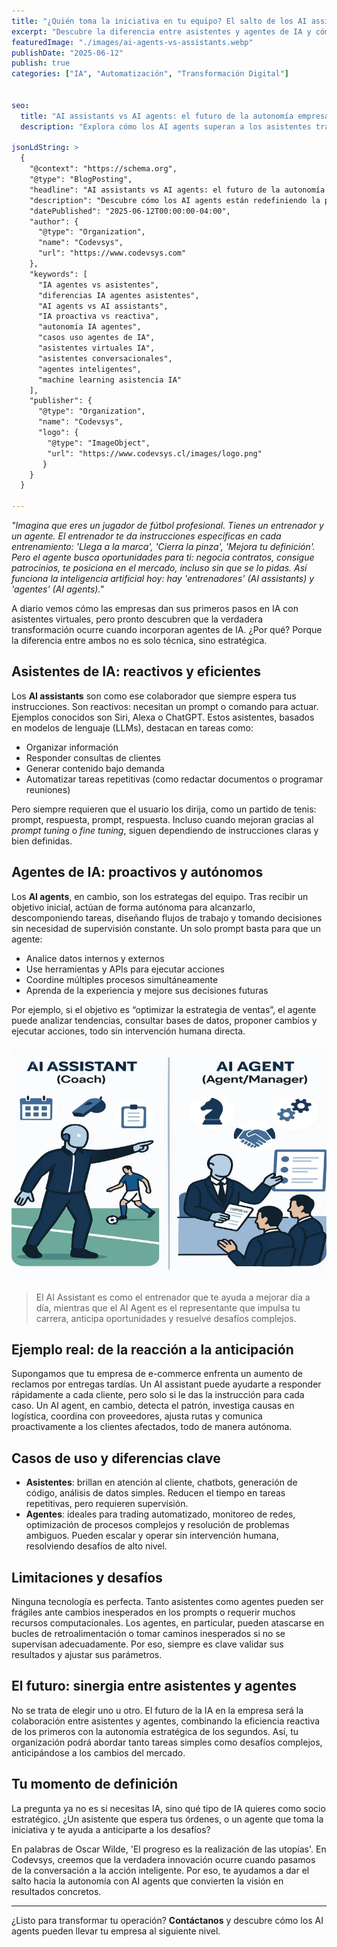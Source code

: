```yaml
---
title: "¿Quién toma la iniciativa en tu equipo? El salto de los AI assistants a los AI agents"
excerpt: "Descubre la diferencia entre asistentes y agentes de IA y cómo esta evolución transforma la productividad, la autonomía y la estrategia de tu empresa en la era digital."
featuredImage: "./images/ai-agents-vs-assistants.webp"
publishDate: "2025-06-12"
publish: true
categories: ["IA", "Automatización", "Transformación Digital"]


seo:
  title: "AI assistants vs AI agents: el futuro de la autonomía empresarial"
  description: "Explora cómo los AI agents superan a los asistentes tradicionales, permitiendo a las empresas anticiparse, automatizar procesos complejos y escalar su productividad con inteligencia artificial avanzada."

jsonLdString: >
  {
    "@context": "https://schema.org",
    "@type": "BlogPosting",
    "headline": "AI assistants vs AI agents: el futuro de la autonomía empresarial",
    "description": "Descubre cómo los AI agents están redefiniendo la productividad y la autonomía en las empresas, superando las limitaciones de los asistentes tradicionales. Aprende a identificar cuándo y cómo dar el salto hacia la inteligencia artificial proactiva y estratégica.",
    "datePublished": "2025-06-12T00:00:00-04:00",
    "author": {
      "@type": "Organization",
      "name": "Codevsys",
      "url": "https://www.codevsys.com"
    },
    "keywords": [
      "IA agentes vs asistentes",
      "diferencias IA agentes asistentes",
      "AI agents vs AI assistants",
      "IA proactiva vs reactiva",
      "autonomía IA agentes",
      "casos uso agentes de IA",
      "asistentes virtuales IA",
      "asistentes conversacionales",
      "agentes inteligentes",
      "machine learning asistencia IA"
    ],
    "publisher": {
      "@type": "Organization",
      "name": "Codevsys",
      "logo": {
        "@type": "ImageObject",
        "url": "https://www.codevsys.cl/images/logo.png"
       }
    }
  }

---
```

*"Imagina que eres un jugador de fútbol profesional. Tienes un entrenador y un agente. El entrenador te da instrucciones específicas en cada entrenamiento: 'Llega a la marca', 'Cierra la pinza', 'Mejora tu definición'. Pero el agente busca oportunidades para ti: negocia contratos, consigue patrocinios, te posiciona en el mercado, incluso sin que se lo pidas. Así funciona la inteligencia artificial hoy: hay 'entrenadores' (AI assistants) y 'agentes' (AI agents)."*

A diario vemos cómo las empresas dan sus primeros pasos en IA con asistentes virtuales, pero pronto descubren que la verdadera transformación ocurre cuando incorporan agentes de IA. ¿Por qué? Porque la diferencia entre ambos no es solo técnica, sino estratégica.

## Asistentes de IA: reactivos y eficientes

Los **AI assistants** son como ese colaborador que siempre espera tus instrucciones. Son reactivos: necesitan un prompt o comando para actuar. Ejemplos conocidos son Siri, Alexa o ChatGPT. Estos asistentes, basados en modelos de lenguaje (LLMs), destacan en tareas como:

- Organizar información
- Responder consultas de clientes
- Generar contenido bajo demanda
- Automatizar tareas repetitivas (como redactar documentos o programar reuniones)

Pero siempre requieren que el usuario los dirija, como un partido de tenis: prompt, respuesta, prompt, respuesta. Incluso cuando mejoran gracias al *prompt tuning* o *fine tuning*, siguen dependiendo de instrucciones claras y bien definidas.

## Agentes de IA: proactivos y autónomos

Los **AI agents**, en cambio, son los estrategas del equipo. Tras recibir un objetivo inicial, actúan de forma autónoma para alcanzarlo, descomponiendo tareas, diseñando flujos de trabajo y tomando decisiones sin necesidad de supervisión constante. Un solo prompt basta para que un agente:

- Analice datos internos y externos
- Use herramientas y APIs para ejecutar acciones
- Coordine múltiples procesos simultáneamente
- Aprenda de la experiencia y mejore sus decisiones futuras

Por ejemplo, si el objetivo es “optimizar la estrategia de ventas”, el agente puede analizar tendencias, consultar bases de datos, proponer cambios y ejecutar acciones, todo sin intervención humana directa.

![Comparativa visual AI Assistant vs AI Agent - fútbol](./images/compara-AI-Assistant-vs-AI-Agent.webp)

> El AI Assistant es como el entrenador que te ayuda a mejorar día a día, mientras que el AI Agent es el representante que impulsa tu carrera, anticipa oportunidades y resuelve desafíos complejos.

## Ejemplo real: de la reacción a la anticipación

Supongamos que tu empresa de e-commerce enfrenta un aumento de reclamos por entregas tardías. Un AI assistant puede ayudarte a responder rápidamente a cada cliente, pero solo si le das la instrucción para cada caso. Un AI agent, en cambio, detecta el patrón, investiga causas en logística, coordina con proveedores, ajusta rutas y comunica proactivamente a los clientes afectados, todo de manera autónoma.

## Casos de uso y diferencias clave

- **Asistentes**: brillan en atención al cliente, chatbots, generación de código, análisis de datos simples. Reducen el tiempo en tareas repetitivas, pero requieren supervisión.
- **Agentes**: ideales para trading automatizado, monitoreo de redes, optimización de procesos complejos y resolución de problemas ambiguos. Pueden escalar y operar sin intervención humana, resolviendo desafíos de alto nivel.

## Limitaciones y desafíos

Ninguna tecnología es perfecta. Tanto asistentes como agentes pueden ser frágiles ante cambios inesperados en los prompts o requerir muchos recursos computacionales. Los agentes, en particular, pueden atascarse en bucles de retroalimentación o tomar caminos inesperados si no se supervisan adecuadamente. Por eso, siempre es clave validar sus resultados y ajustar sus parámetros.

## El futuro: sinergia entre asistentes y agentes

No se trata de elegir uno u otro. El futuro de la IA en la empresa será la colaboración entre asistentes y agentes, combinando la eficiencia reactiva de los primeros con la autonomía estratégica de los segundos. Así, tu organización podrá abordar tanto tareas simples como desafíos complejos, anticipándose a los cambios del mercado.

## Tu momento de definición

La pregunta ya no es si necesitas IA, sino qué tipo de IA quieres como socio estratégico. ¿Un asistente que espera tus órdenes, o un agente que toma la iniciativa y te ayuda a anticiparte a los desafíos?

En palabras de Oscar Wilde, 'El progreso es la realización de las utopías'. En Codevsys, creemos que la verdadera innovación ocurre cuando pasamos de la conversación a la acción inteligente. Por eso, te ayudamos a dar el salto hacia la autonomía con AI agents que convierten la visión en resultados concretos.

---

¿Listo para transformar tu operación?
**Contáctanos** y descubre cómo los AI agents pueden llevar tu empresa al siguiente nivel.